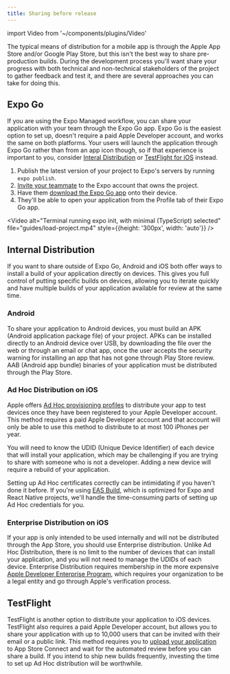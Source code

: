 ```yaml
---
title: Sharing before release
---
```


import Video from '~/components/plugins/Video'

The typical means of distribution for a mobile app is through the Apple App Store and/or Google Play Store, but this isn't the best way to share pre-production builds. During the development process you'll want share your progress with both technical and non-technical stakeholders of the project to gather feedback and test it, and there are several approaches you can take for doing this.

## Expo Go

If you are using the Expo Managed workflow, you can share your application with your team through the Expo Go app. Expo Go is the easiest option to set up, doesn't require a paid Apple Developer account, and works the same on both platforms.  Your users will launch the application through Expo Go rather than from an app icon though, so if that experience is important to you, consider [Interal Distribution](#internal-distribution) or [TestFlight for iOS](#testflight) instead.

1. Publish the latest version of your project to Expo's servers by running `expo publish`.
2. [Invite your teammate](https://expo.io/[account]/[project]/settings/members) to the Expo account that owns the project.
3. Have them [download the Expo Go app](https://expo.io/expo-go) onto their device.
4. They'll be able to open your application from the Profile tab of their Expo Go app.


<Video alt="Terminal running expo init, with minimal (TypeScript) selected" file="guides/load-project.mp4" style={{height: '300px', width: 'auto'}} />

## Internal Distribution

If you want to share outside of Expo Go, Android and iOS both offer ways to install a build of your application directly on devices. This gives you full control of putting specific builds on devices, allowing you to iterate quickly and have multiple builds of your application available for review at the same time.

### Android

To share your application to Android devices, you must build an APK (Android application package file) of your project. APKs can be installed directly to an Android device over USB, by downloading the file over the web or through an email or chat app, once the user accepts the security warning for installing an app that has not gone through Play Store review. AAB (Android app bundle) binaries of your application must be distributed through the Play Store.

### Ad Hoc Distribution on iOS

Apple offers [Ad Hoc provisioning profiles](https://help.apple.com/xcode/mac/current/#/dev7ccaf4d3c) to distribute your app to test devices once they have been registered to your Apple Developer account. This method requires a paid Apple Developer account and that account will only be able to use this method to distribute to at most 100 iPhones per year.

You will need to know the UDID (Unique Device Identifier) of each device that will install your application, which may be challenging if you are trying to share with someone who is not a developer. Adding a new device will require a rebuild of your application. 

Setting up Ad Hoc certificates correctly can be intimidating if you haven't done it before. If you're using [EAS Build](/build/internal-distribution.md), which is optimized for Expo and React Native projects, we'll handle the time-consuming parts of setting up Ad Hoc credentials for you.

### Enterprise Distribution on iOS

If your app is only intended to be used internally and will not be distributed through the App Store, you should use Enterprise distribution. Unlike Ad Hoc Distribution, there is no limit to the number of devices that can install your application, and you will not need to manage the UDIDs of each device. Enterprise Distribution requires membership in the more expensive [Apple Developer Enterprise Program](https://developer.apple.com/programs/enterprise/), which requires your organization to be a legal entity and go through Apple's verification process. 


## TestFlight

TestFlight is another option to distribute your application to iOS devices. TestFlight also requires a paid Apple Developer account, but allows you to share your application with up to 10,000 users that can be invited with their email or a public link. This method requires you to [upload your application](/submit/ios.md) to App Store Connect and wait for the automated review before you can share a build. If you intend to ship new builds frequently, investing the time to set up Ad Hoc distribution will be worthwhile.